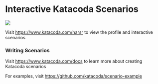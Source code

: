 # Interactive Katacoda Scenarios

[![](http://shields.katacoda.com/katacoda/narsr/count.svg)](https://www.katacoda.com/narsr "Get your profile on Katacoda.com")

Visit https://www.katacoda.com/narsr to view the profile and interactive scenarios

### Writing Scenarios
Visit https://www.katacoda.com/docs to learn more about creating Katacoda scenarios

For examples, visit https://github.com/katacoda/scenario-example

